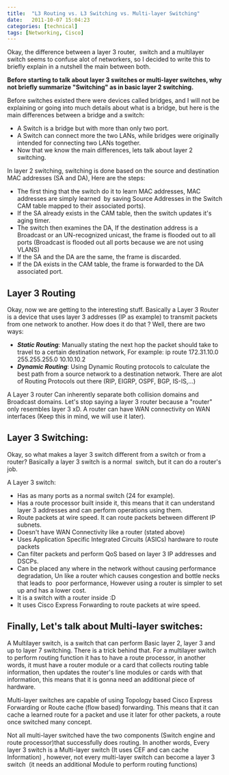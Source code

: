 ```yaml
---
title:  "L3 Routing vs. L3 Switching vs. Multi-layer Switching"
date:   2011-10-07 15:04:23
categories: [technical]
tags: [Networking, Cisco]
---
```



Okay, the difference between a layer 3 router,  switch and a multilayer switch seems to confuse alot of networkers, so I decided to write this to briefly explain in a nutshell the main between both.

<b>Before starting to talk about layer 3 switches or multi-layer switches, why not briefly summarize "Switching" as in basic layer 2 switching.</b>

Before switches existed there were devices called bridges, and I will not be explaining or going into much details about what is a bridge, but here is the main differences between a bridge and a switch:
<ul>
	<li>A Switch is a bridge but with more than only two port.</li>
	<li>A Switch can connect more the two LANs, while bridges were originally intended for connecting two LANs together.</li>
	<li>Now that we know the main differences, lets talk about layer 2 switching.</li>
</ul>
In layer 2 switching, switching is done based on the source and destination MAC addresses (SA and DA), Here are the steps:
<ul>
	<li>The first thing that the switch do it to learn MAC addresses, MAC addresses are simply learned  by saving Source Addresses in the Switch CAM table mapped to their associated ports).</li>
	<li>If the SA already exists in the CAM table, then the switch updates it's aging timer.</li>
	<li>The switch then examines the DA, If the destination address is a Broadcast or an UN-recognized unicast, the frame is flooded out to all ports (Broadcast is flooded out all ports because we are not using VLANS)</li>
	<li>If the SA and the DA are the same, the frame is discarded.</li>
	<li>If the DA exists in the CAM table, the frame is forwarded to the DA associated port.</li>
</ul>

## Layer 3 Routing

Okay, now we are getting to the interesting stuff. Basically a Layer 3 Router is a device that uses layer 3 addresses (IP as example) to transmit packets from one network to another. How does it do that ? Well, there are two ways:
<ul>
	<li><b><i>Static Routing</i></b><i>: </i>Manually stating the next hop the packet should take to travel to a certain destination network, For example: ip route 172.31.10.0 255.255.255.0 10.10.10.2</li>
	<li><b><i>Dynamic Routing</i></b>: Using Dynamic Routing protocols to calculate the best path from a source network to a destination network. There are alot of Routing Protocols out there (RIP, EIGRP, OSPF, BGP, IS-IS,...)</li>
</ul>
A Layer 3 router Can inherently separate both collision domains and Broadcast domains. Let's stop saying a layer 3 router because a "router" only resembles layer 3 xD. A router can have WAN connectivity on WAN interfaces (Keep this in mind, we will use it later).

## Layer 3 Switching:

Okay, so what makes a layer 3 switch different from a switch or from a router? Basically a layer 3 switch is a normal  switch, but it can do a router's job.

A Layer 3 switch:
<ul>
	<li>Has as many ports as a normal switch (24 for example).</li>
	<li>Has a route processor built inside it, this means that it can understand layer 3 addresses and can perform operations using them.</li>
	<li>Route packets at wire speed. It can route packets between different IP subnets.</li>
	<li>Doesn't have WAN Connectivity like a router (stated above)</li>
	<li>Uses Application Specific Integrated Circuits (ASICs) hardware to route packets</li>
	<li>Can filter packets and perform QoS based on layer 3 IP addresses and DSCPs.</li>
	<li>Can be placed any where in the network without causing performance degradation, Un like a router which causes congestion and bottle necks that leads to  poor performance, However using a router is simpler to set up and has a lower cost.</li>
	<li>It is a switch with a router inside :D</li>
	<li>It uses Cisco Express Forwarding to route packets at wire speed.</li>
</ul>

## Finally, Let's talk about Multi-layer switches:

A Multilayer switch, is a switch that can perform Basic layer 2, layer 3 and up to layer 7 switching. There is a trick behind that. For a multilayer switch to perform routing function it has to have a route processor, in another words, it must have a router module or a card that collects routing table information, then updates the router's line modules or cards with that information, this means that it is gonna need an additional piece of hardware.

Multi-layer switches are capable of using Topology based Cisco Express Forwarding or Route cache (flow based) forwarding. This means that it can cache a learned route for a packet and use it later for other packets, a route once switched many concept.

Not all multi-layer switched have the two components (Switch engine and route processor)that successfully does routing. In another words, Every layer 3 switch is a Multi-layer switch (It uses CEF and can cache Information) , however, not every multi-layer switch can become a layer 3 switch  (it needs an additional Module to perform routing functions)
